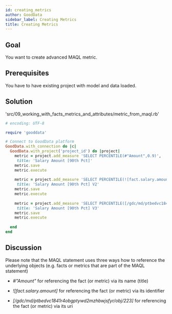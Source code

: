 ```yaml
---
id: creating_metrics
author: GoodData
sidebar_label: Creating Metrics
title: Creating Metrics
---
```


Goal
-------

You want to create advanced MAQL metric.

Prerequisites
-------------

You have to have existing project with model and data loaded.

Solution
--------


'src/09\_working\_with\_facts\_metrics\_and\_attributes/metric\_from\_maql.rb'
```ruby
# encoding: UTF-8

require 'gooddata'

# Connect to GoodData platform
GoodData.with_connection do |c|
  GoodData.with_project('project_id') do |project|
    metric = project.add_measure 'SELECT PERCENTILE(#"Amount",0.9)', 
     title: 'Salary Amount [90th Pct]'
    metric.save
    metric.execute
    
    metric = project.add_measure 'SELECT PERCENTILE(![fact.salary.amount],0.9)', 
     title: 'Salary Amount [90th Pct] V2' 
    metric.save
    metric.execute
    
    metric = project.add_measure 'SELECT PERCENTILE([/gdc/md/ptbedvc1841r4obgptywd2mzhbwjsfyr/obj/223],0.9)', 
     title: 'Salary Amount [90th Pct] V3' 
    metric.save
    metric.execute
    
  end
end
```

Discussion
----------

Please note that the MAQL statement uses three ways how to reference the
underlying objects (e.g. facts or metrics that are part of the MAQL
statement)

-   *\#"Amount"* for referencing the fact (or metric) via its name
    (title)

-   *!\[fact.salary.amount\]* for referencing the fact (or metric) via
    its identifier

-   *\[/gdc/md/ptbedvc1841r4obgptywd2mzhbwjsfyr/obj/223\]* for
    referencing the fact (or metric) via its uri
